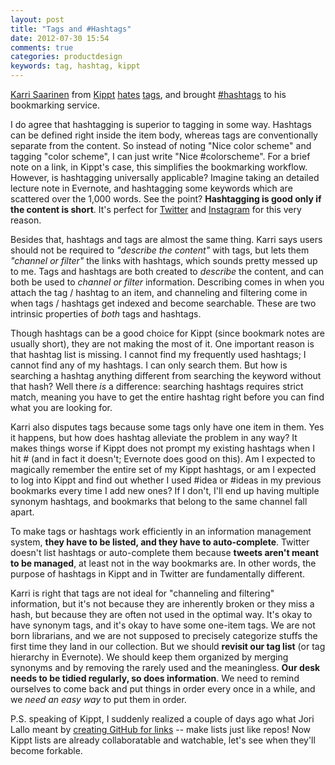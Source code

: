 ```yaml
---
layout: post
title: "Tags and #Hashtags"
date: 2012-07-30 15:54
comments: true
categories: productdesign
keywords: tag, hashtag, kippt
---
```


[Karri Saarinen](http://karrisaarinen.com/) from [Kippt](https://kippt.com/) [hates](http://blog.kippt.com/2012/07/17/tags-are-here/) [tags](http://en.wikipedia.org/wiki/Tag_\(metadata\)), and brought [#hashtags](http://en.wikipedia.org/wiki/Hashtag) to his bookmarking service.

I do agree that hashtagging is superior to tagging in some way. Hashtags can be defined right inside the item body, whereas tags are conventionally separate from the content. So instead of noting "Nice color scheme" and tagging "color scheme", I can just write "Nice #colorscheme". For a brief note on a link, in Kippt's case, this simplifies the bookmarking workflow. However, is hashtagging universally applicable? Imagine taking an detailed lecture note in Evernote, and hashtagging some keywords which are scattered over the 1,000 words. See the point? __Hashtagging is good only if the content is short__. It's perfect for [Twitter](https://support.twitter.com/articles/49309-what-are-hashtags-symbols) and [Instagram](http://help.instagram.com/customer/portal/articles/95731-tagging-your-photos-using-hashtags) for this very reason.

Besides that, hashtags and tags are almost the same thing. Karri says users should not be required to _"describe the content"_ with tags, but lets them _"channel or filter"_ the links with hashtags, which sounds pretty messed up to me. Tags and hashtags are both created to _describe_ the content, and can both be used to _channel or filter_ information. Describing comes in when you attach the tag / hashtag to an item, and channeling and filtering come in when tags / hashtags get indexed and become searchable. These are two intrinsic properties of _both_ tags and hashtags.

Though hashtags can be a good choice for Kippt (since bookmark notes are usually short), they are not making the most of it. One important reason is that hashtag list is missing. I cannot find my frequently used hashtags; I cannot find any of my hashtags. I can only search them. But how is searching a hashtag anything different from searching the keyword without that hash? Well there _is_ a difference: searching hashtags requires strict match, meaning you have to get the entire hashtag right before you can find what you are looking for.

Karri also disputes tags because some tags only have one item in them. Yes it happens, but how does hashtag alleviate the problem in any way? It makes things worse if Kippt does not prompt my existing hashtags when I hit # (and in fact it doesn't; Evernote does good on this). Am I expected to magically remember the entire set of my Kippt hashtags, or am I expected to log into Kippt and find out whether I used #idea or #ideas in my previous bookmarks every time I add new ones? If I don't, I'll end up having multiple synonym hashtags, and bookmarks that belong to the same channel fall apart.

To make tags or hashtags work efficiently in an information management system, __they have to be listed, and they have to auto-complete__. Twitter doesn't list hashtags or auto-complete them because __tweets aren't meant to be managed__, at least not in the way bookmarks are. In other words, the purpose of hashtags in Kippt and in Twitter are fundamentally different.

Karri is right that tags are not ideal for "channeling and filtering" information, but it's not because they are inherently broken or they miss a hash, but because they are often not used in the optimal way. It's okay to have synonym tags, and it's okay to have some one-item tags. We are not born librarians, and we are not supposed to precisely categorize stuffs the first time they land in our collection. But we should __revisit our tag list__ (or tag hierarchy in Evernote). We should keep them organized by merging synonyms and by removing the rarely used and the meaningless. __Our desk needs to be tidied regularly, so does information__. We need to remind ourselves to come back and put things in order every once in a while, and we _need an easy way_ to put them in order.

P.S. speaking of Kippt, I suddenly realized a couple of days ago what Jori Lallo meant by [creating GitHub for links](http://techcrunch.com/2012/06/14/yc-backed-kippt-goes-collaborative/) -- make lists just like repos! Now Kippt lists are already collaboratable and watchable, let's see when they'll become forkable.